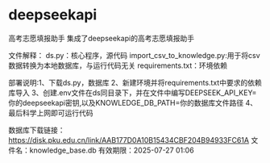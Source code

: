 # deepseekapi
高考志愿填报助手
集成了deepseekapi的高考志愿填报助手

文件解释：
ds.py：核心程序，源代码
import_csv_to_knowledge.py:用于将csv数据转换为本地数据库，与运行代码无关
requirements.txt：环境依赖

部署说明:1、下载ds.py，数据库
        2、新建环境并将requirements.txt中要求的依赖库导入
        3、创建.env文件在ds同目录下，并在文件中编写DEEPSEEK_API_KEY=你的deepseekapi密钥,以及KNOWLEDGE_DB_PATH=你的数据库文件路径
        4、最后科学上网即可运行代码

数据库下载链接：https://disk.pku.edu.cn/link/AAB177D0A10B15434CBF204B94933FC61A
文件名：knowledge_base.db
有效期限：2025-07-27 01:06
